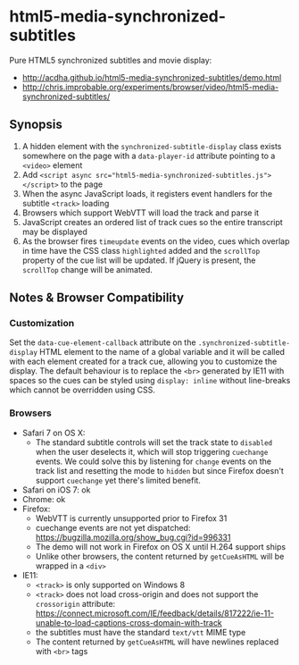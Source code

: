 html5-media-synchronized-subtitles
==================================

Pure HTML5 synchronized subtitles and movie display:

* http://acdha.github.io/html5-media-synchronized-subtitles/demo.html
* http://chris.improbable.org/experiments/browser/video/html5-media-synchronized-subtitles/

Synopsis
--------

1. A hidden element with the `synchronized-subtitle-display` class exists somewhere on the page with a `data-player-id` attribute pointing to a `<video>` element
2. Add `<script async src="html5-media-synchronized-subtitles.js"></script>` to the page
3. When the async JavaScript loads, it registers event handlers for the subtitle `<track>` loading
4. Browsers which support WebVTT will load the track and parse it
5. JavaScript creates an ordered list of track cues so the entire transcript may be displayed
6. As the browser fires `timeupdate` events on the video, cues which overlap in time have the CSS class
   `highlighted` added and the `scrollTop` property of the cue list will be updated. If jQuery is present, the
   `scrollTop` change will be animated.

Notes & Browser Compatibility
-----------------------------

### Customization ###

Set the `data-cue-element-callback` attribute on the `.synchronized-subtitle-display` HTML element to the
name of a global variable and it will be called with each element created for a track cue, allowing you to
customize the display. The default behaviour is to replace the ``<br>`` generated by IE11 with spaces so the
cues can be styled using `display: inline` without line-breaks which cannot be overridden using CSS.

### Browsers ###

* Safari 7 on OS X:
  * The standard subtitle controls will set the track state to `disabled` when the user deselects it, which will stop triggering `cuechange` events. We could solve this by listening for `change` events on the track list and resetting the mode to `hidden` but since Firefox doesn't support `cuechange` yet there's limited benefit.
* Safari on iOS 7: ok
* Chrome: ok
* Firefox:
  * WebVTT is currently unsupported prior to Firefox 31
  * cuechange events are not yet dispatched: https://bugzilla.mozilla.org/show_bug.cgi?id=996331
  * The demo will not work in Firefox on OS X until H.264 support ships
  * Unlike other browsers, the content returned by `getCueAsHTML` will be wrapped in a `<div>`
* IE11:
  * `<track>` is only supported on Windows 8
  * `<track>` does not load cross-origin and does not support the `crossorigin` attribute:
    https://connect.microsoft.com/IE/feedback/details/817222/ie-11-unable-to-load-captions-cross-domain-with-track
  * the subtitles must have the standard `text/vtt` MIME type
  * The content returned by `getCueAsHTML` will have newlines replaced with `<br>` tags
